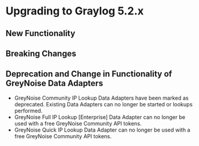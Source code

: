 Upgrading to Graylog 5.2.x
==========================

## New Functionality

## Breaking Changes

## Deprecation and Change in Functionality of GreyNoise Data Adapters

- GreyNoise Community IP Lookup Data Adapters have been marked as deprecated. Existing Data Adapters can no longer be
  started or lookups performed.
- GreyNoise Full IP Lookup [Enterprise] Data Adapter can no longer be used with a free GreyNoise Community API tokens.
- GreyNoise Quick IP Lookup Data Adapter can no longer be used with a free GreyNoise Community API tokens.
